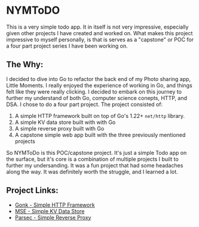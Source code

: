 # NYMToDO
This is a very simple todo app. It in itself is not very impressive, especially given other projects I have created and worked on. What makes this project impressive to myself personally, is that is serves as a "capstone" or POC for a four part project series I have been working on.

## The Why:
I decided to dive into Go to refactor the back end of my Photo sharing app, Little Moments. I really enjoyed the experience of working in Go, and things felt like they were really clicking. I decided to embark on this journey to further my understand of both Go, computer science conepts, HTTP, and DSA. I chose to do a four part project. The project consisted of:

1. A simple HTTP framework built on top of Go's 1.22+ `net/http` library.
2. A simple KV data store built with with Go
3. A simple reverse proxy built with Go
4. A capstone simple web app built with the three previously mentioned projects

So NYMToDo is this POC/capstone project. It's just a simple Todo app on the surface, but it's core is a combination of multiple projects I built to further my undersanding. It was a fun project that had some headaches along the way. It was definitely worth the struggle, and I learned a lot.

## Project Links:
- [Gonk - Simple HTTP Framework](https://github.com/AJMerr/gonk)
- [MSE - Simple KV Data Store](https://github.com/AJMerr/MSE)
- [Parsec - Simple Reverse Proxy](https://github.com/AJMerr/parsec)
